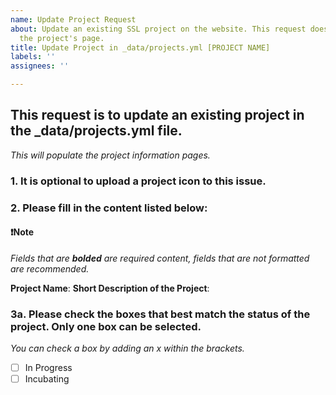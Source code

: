 ```yaml
---
name: Update Project Request
about: Update an existing SSL project on the website. This request does not include
  the project's page.
title: Update Project in _data/projects.yml [PROJECT NAME]
labels: ''
assignees: ''

---
```


## This request is to update an existing project in the _data/projects.yml file.

*This will populate the project information pages.*

### 1. It is optional to upload a project icon to this issue.

### 2. Please fill in the content listed below:

#### ❗Note

*Fields that are **bolded** are required content, fields that are not formatted are recommended.*  
 
**Project Name**:
**Short Description of the Project**:

### 3a. Please check the boxes that best match the status of the project. Only one box can be selected.

*You can check a box by adding an x within the brackets.*

- [ ] In Progress
- [ ] Incubating
